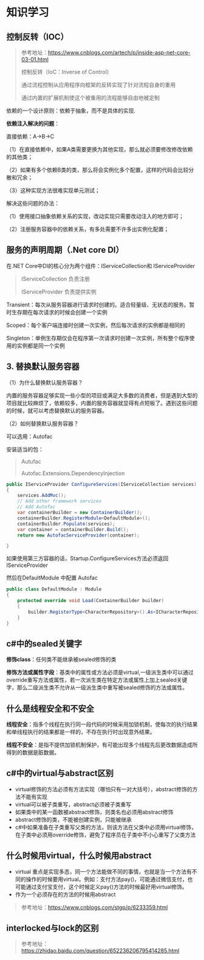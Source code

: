 # 知识学习

## 控制反转（IOC）

> 参考地址：<https://www.cnblogs.com/artech/p/inside-asp-net-core-03-01.html>
>
> 控制反转（IoC：Inverse of Control）
>
> 通过流程控制从应用程序向框架的反转实现了针对流程自身的重用
>
> 通过内置的扩展机制使这个被重用的流程能够自由地被定制

依赖的一个设计原则：依赖于抽象，而不是具体的实现.

**依赖注入解决的问题**：

直接依赖：A->B->C

（1）在直接依赖中，如果A类需要更换为其他实现，那么就必须要修改修改依赖的其他类；

（2）如果有多个依赖B类的类，那么将会实例化多个配置，这样的代码会比较分散和冗余；

（3）这种实现方法很难实现单元测试；

解决这些问题的办法：

（1）使用接口抽象依赖关系的实现，改动实现只需要改动注入的地方即可；

（2）注册服务容器中的依赖关系，有多处需要不许多出实例化配置；

## 服务的声明周期（.Net core DI）

在.NET Core中DI的核心分为两个组件：IServiceCollection和 IServiceProvider

> IServiceCollection 负责注册
>
> IServiceProvider 负责提供实例

Transient：每次从服务容器进行请求时创建的。适合轻量级、无状态的服务。暂时生存期在每次请求的时候会创建一个实例

Scoped：每个客户端连接时创建一次实例，然后每次请求的实例都是相同的

Singleton：单例生存期仅会在程序第一次请求时创建一次实例，所有整个程序使用的实例都是同一个实例

## 3. 替换默认服务容器

（1）为什么替换默认服务容器？

内置的服务容器足够实现一些小型的项目或满足大多数的消费者，但是遇到大型的项目就比较麻烦了，依赖较多，内置的服务容器就显得有点短板了。遇到这些问题的时候，就可以考虑替换默认的服务容器。

（2）如何替换默认服务容器？

可以选用：Autofac

安装适当的包：
> Autufac
>
> Autofac.Extensions.DependencyInjection

```c#
public IServiceProvider ConfigureServices(IServiceCollection services)
{
    services.AddMvc();
    // Add other framework services
    // Add Autofac
    var containerBuilder = new ContainerBuilder();
    containerBuilder.RegisterModule<DefaultModule>();
    containerBuilder.Populate(services);
    var container = containerBuilder.Build();
    return new AutofacServiceProvider(container);

}
```

如果使用第三方容器的话，Startup.ConfigureServices方法必须返回IServiceProvider

然后在DefaultModule 中配置 Autofac

```c#
public class DefaultModule : Module
{
    protected override void Load(ContainerBuilder builder)
    {
        builder.RegisterType<CharacterRepository>().As<ICharacterRepository>();
    }
}
```

## c#中的sealed关键字

**修饰class**：任何类不能继承被sealed修饰的类

**修饰方法或属性字段**：基类中的属性或方法必须是virtual,一级派生类中可以通过override重写方法或属性，若一次派生类在特定方法或属性上加上sealed关键字，那么二级派生类不允许从一级派生类中重写被sealed修饰的方法或属性。

## 什么是线程安全和不安全

**线程安全**：指多个线程在执行同一段代码的时候采用加锁机制，使每次的执行结果和单线程执行的结果都是一样的，不存在执行时出现意外结果。

**线程不安全**：是指不提供加锁机制保护，有可能出现多个线程先后更改数据造成所得到的数据是脏数据。

## c#中的virtual与abstract区别

* virtual修饰的方法必须有方法实现（哪怕只有一对大括号），abstract修饰的方法不能有实现
* virtual可以被子类重写，abstract必须被子类重写
* 如果类中的某一函数被abstract修饰，则类名也必须用abstract修饰
* abstract修饰的类，不能被创建实例，只能被继承
* c#中如果准备在子类重写父类的方法，则该方法在父类中必须用virtual修饰，在子类中必须用override修饰，避免了程序员在子类中不小心重写了父类方法

## 什么时候用virtual，什么时候用abstract

* virtual 重点是实现多态，同一个方法能做不同的事情，也就是当一个方法有不同的操作的时候要用virtual。例如：支付方法pay()，可能通过微信支付，也可能通过支付宝支付，这个时候定义pay()方法的时候最好用virtual修饰。
* 作为一个必须存在的方法的时候用abstract

> 参考地址：<https://www.cnblogs.com/stgp/p/6233359.html>

## interlocked与lock的区别

> 参考地址：<https://zhidao.baidu.com/question/652236206795414285.html>
